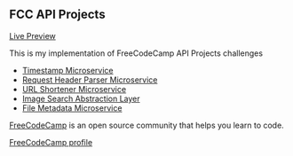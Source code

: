 ## FCC API Projects

[Live Preview](https://fcc-api-404.herokuapp.com/)

This is my implementation of FreeCodeCamp API Projects challenges

* [Timestamp Microservice](https://www.freecodecamp.com/challenges/timestamp-microservice)
* [Request Header Parser Microservice](https://www.freecodecamp.com/challenges/request-header-parser-microservice)
* [URL Shortener Microservice](https://www.freecodecamp.com/challenges/url-shortener-microservice)
* [Image Search Abstraction Layer](https://www.freecodecamp.com/challenges/image-search-abstraction-layer)
* [File Metadata Microservice](https://www.freecodecamp.com/challenges/file-metadata-microservice)

[FreeCodeCamp](https://www.freecodecamp.com) is an open source community that helps you learn to code.

[FreeCodeCamp profile](https://www.freecodecamp.com/golle404)
